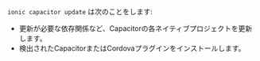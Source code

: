 `ionic capacitor update` は次のことをします:
- 更新が必要な依存関係など、Capacitorの各ネイティブプロジェクトを更新します。
- 検出されたCapacitorまたはCordovaプラグインをインストールします。
